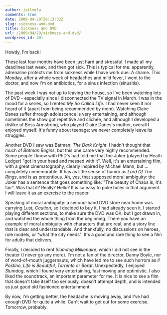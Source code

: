 ```yaml
---
author: jsilvela
comments: true
date: 2009-04-29T20:13:32Z
slug: sickness-and-dvd
title: Sickness and DVD
url: /2009/04/29/sickness-and-dvd/
wordpress_id: 401
---
```


Howdy, I'm back!

These last four months have been just hard and stressful. I made all my deadlines last week, and then got sick. This is typical for me: apparently, adrenaline protects me from sickness while I have work due. A shame. This Monday, after a whole week of headaches and mild fever, I went to the doctor, and now I'm on antibiotics, for a sinus infection (sinusitis).

The past week I was not up to leaving the house, so I've been watching lots of DVD - especially since I disconnected the TV signal in March. I was in the mood for a series, so I rented _My So Called Life_. I had never seen it nor heard of it (apart from being recommended by mom). Watching Claire Danes suffer through adolescence is very entertaining, and although sometimes the show got repetitive and clichée, and although I developed a dislike of Bess Armstrong, who played Claire Danes's mother, overall I enjoyed myself. It's funny about teenage: we never completely leave its struggles.

Another DVD I saw was Batman: _The Dark Knight_. I hadn't thought that much of _Batman Begins_, but this one came very highly recommended. Some people I know with PhD's had told me that the Joker (played by Heath Ledger) "got in your head and messed with it". Well, it's an entertaining film, with a great cinematography, clearly inspired by Michael Mann, but ... completely unmemorable. It has as little sense of humor as _Lord Of The Rings_, and is as pretentious. Ah, yes, that supposed moral ambiguity: the Joker has a sentence that goes something like: "The beauty of Chaos is, it's fair". Was that it? Really? Hello? It is so easy to poke holes in that argument. I will leave it as an exercise to the reader.

Speaking of moral ambiguity: a second-hand DVD store near home was carrying _Lust, Caution_, so I decided to buy it. I had already seen it. I started playing different sections, to make sure the DVD was OK, but I got drawn in, and watched the whole thing from the beginning. There you have an example of moral ambiguity with characters that are real, and a story line that is clear and understandable. And thankfully, no discussions on heroes, role models, or "what the city needs". It's a good and rare thing to see a film for adults that delivers.

Finally, I decided to rent _Slumdog Millionaire_, which I did not see in the theater (I never go any more). I'm not a fan of the director, Danny Boyle, nor of word-of-mouth juggernauts, which have led me to see such horrors as _Il Postino_, _Life is Beautiful_, _Torrente_ or _Borat_. Unexpectedly, I enjoyed _Slumdog_, which I found very entertaining, fast moving and optimistic. I also liked the soundtrack, an important parameter for me. It is nice to see a film that doesn't take itself too seriously, doesn't attempt depth, and is intended as just good old fashioned entertainment.

By now, I'm getting better, the headache is moving away, and I've had enough DVD for quite a while. Can't wait to get out for some exercise. Tomorrow, probably.
